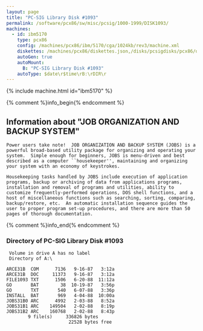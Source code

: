 ```yaml
---
layout: page
title: "PC-SIG Library Disk #1093"
permalink: /software/pcx86/sw/misc/pcsig/1000-1999/DISK1093/
machines:
  - id: ibm5170
    type: pcx86
    config: /machines/pcx86/ibm/5170/cga/1024kb/rev3/machine.xml
    diskettes: /machines/pcx86/diskettes.json,/disks/pcsigdisks/pcx86/diskettes.json
    autoGen: true
    autoMount:
      B: "PC-SIG Library Disk #1093"
    autoType: $date\r$time\rB:\rDIR\r
---
```


{% include machine.html id="ibm5170" %}

{% comment %}info_begin{% endcomment %}

## Information about "JOB ORGANIZATION AND BACKUP SYSTEM"

    Power users take note!  JOB ORGANIZATION AND BACKUP SYSTEM (JOBS) is a
    powerful broad-based utility package for organizing and operating your
    system.  Simple enough for beginners, JOBS is menu-driven and best
    described as a computer ``housekeeper'', maintaining and organizing
    your system with an economy of keystrokes.
    
    Housekeeping tasks handled by JOBS include execution of application
    programs, backup or archiving of data from applications programs,
    installation and removal of programs and utilities, ability to
    customize frequently-performed operations, DOS shell functions, and a
    host of miscellaneous functions such as searching, sorting, comparing,
    backup/restore, etc.  An automatic installation sequence guides the
    user to proper program set-up procedures, and there are more than 50
    pages of thorough documentation.
{% comment %}info_end{% endcomment %}


### Directory of PC-SIG Library Disk #1093

     Volume in drive A has no label
     Directory of A:\

    ARCE31B  COM      7136   9-16-87   3:12a
    ARCE31B  DOC     11373   9-16-87   3:12a
    FILE1093 TXT      1506   6-20-88  11:12a
    GO       BAT        38  10-19-87   3:56p
    GO       TXT       540   6-07-88   3:36p
    INSTALL  BAT       969   4-04-88  10:00a
    JOBS31B0 ARC      4992   2-03-88   8:52a
    JOBS31B1 ARC    149504   2-02-88   8:19p
    JOBS31B2 ARC    160768   2-02-88   8:43p
            9 file(s)     336826 bytes
                           22528 bytes free
